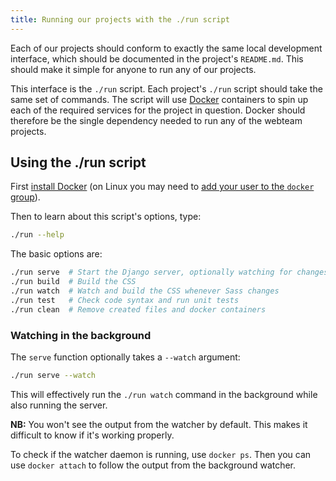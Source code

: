 ```yaml
---
title: Running our projects with the ./run script
---
```


Each of our projects should conform to exactly the same local development interface,
which should be documented in the project's `README.md`. This should make it simple
for anyone to run any of our projects.

This interface is the `./run` script. Each project's `./run` script should take the same set of commands.
The script will use [Docker](https://www.docker.com/community-edition) containers to spin up each of the required services
for the project in question. Docker should therefore be the single dependency needed to run any of the webteam projects.

## Using the ./run script

First [install Docker](https://docs.docker.com/engine/installation/)
(on Linux you may need to [add your user to the `docker` group](https://docs.docker.com/engine/installation/linux/linux-postinstall/)).

Then to learn about this script's options, type:

``` bash
./run --help
```

The basic options are:

``` bash
./run serve  # Start the Django server, optionally watching for changes
./run build  # Build the CSS
./run watch  # Watch and build the CSS whenever Sass changes
./run test   # Check code syntax and run unit tests
./run clean  # Remove created files and docker containers
```

### Watching in the background

The `serve` function optionally takes a `--watch` argument:

``` bash
./run serve --watch
```

This will effectively run the `./run watch` command in the background while also running the server.

**NB:** You won't see the output from the watcher by default. This makes it difficult to know if it's working properly.

To check if the watcher daemon is running, use `docker ps`. Then you can use `docker attach` to follow the output from the background watcher.

